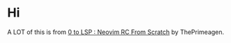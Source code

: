 # Hi

A LOT of this is from [0 to LSP : Neovim RC From Scratch](https://www.youtube.com/watch?v=w7i4amO_zaE) by ThePrimeagen.
